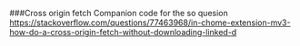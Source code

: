 ###Cross origin fetch
Companion code for the so quesion https://stackoverflow.com/questions/77463968/in-chome-extension-mv3-how-do-a-cross-origin-fetch-without-downloading-linked-d